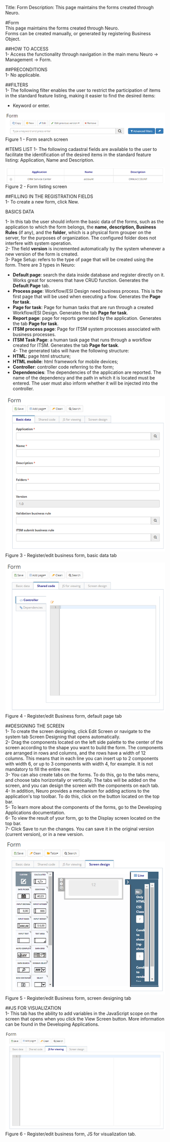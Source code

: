 Title: Form
Description: This page maintains the forms created through Neuro.  

#Form  
This page maintains the forms created through Neuro.   
Forms can be created manually, or generated by registering Business Object.  

##HOW TO ACCESS  
1- Access the functionality through navigation in the main menu Neuro → Management → Form.  

##PRECONDITIONS  
1- No applicable.  

##FILTERS  
1- The following filter enables the user to restrict the participation of items in the standard feature listing, making it easier to find the desired items:  
- Keyword or enter.  

![Screenshot](images/Form-Search.png)   
Figure 1 - Form search screen  

#ITEMS LIST
1- The following cadastral fields are available to the user to facilitate the identification of the desired items in the standard feature listing: Application, Name and Description.  

![Screenshot](images/Form-Listing.png)  
Figure 2 - Form listing screen

##FILLING IN THE REGISTRATION FIELDS  
1- To create a new form, click New.  

BASICS DATA

1- In this tab the user should inform the basic data of the forms, such as the application to which the form belongs, the **name, description, Business Rules** (if any), and the **folder**, which is a physical form grouper on the server, for the purposes of organization. The configured folder does not interfere with system operation.  
2- The field **version** is incremented automatically by the system whenever a new version of the form is created.  
3- Page Setup: refers to the type of page that will be created using the form. There are 3 types in Neuro:  
- **Default page**: search the data inside database and register directly on it. Works great for screens that have CRUD function. Generates the **Default Page** tab.  
- **Process page**: Workflow/ESI Design need business process. This is the first page that will be used when executing a flow. Generates the **Page for task**.  
- **Page for task**: Page for human tasks that are run through a created Workflow/ESI Design. Generates the tab **Page for task**.  
- **Report page**: page for reports generated by the application. Generates the tab **Page for task**.  
- **ITSM process page**: Page for ITSM system processes associated with business processes.  
- **ITSM Task Page**: a human task page that runs through a workflow created for ITSM. Generates the tab **Page for task**.  
4- The generated tabs will have the following structure:  
- **HTML**: page html structure;  
- **HTML mobile**: html framework for mobile devices;  
- **Controller**: controller code referring to the form;  
- **Dependencies**: The dependencies of the application are reported. The name of the dependency and the path in which it is located must be entered. The user must also inform whether it will be injected into the controller.    

![Screenshot](images/Form-business.png)    
Figure 3 - Register/edit business form, basic data tab  

![Screenshot](images/Form-business2.png) 
Figure 4 - Register/edit Business form, default page tab  

##DESIGNING THE SCREEN  
1- To create the screen designing, click Edit Screen or navigate to the system tab Screen Designing that opens automatically.  
2- Drag the components located on the left side palette to the center of the screen according to the shape you want to build the form. The components are arranged in rows and columns, and the rows have a width of 12 columns. This means that in each line you can insert up to 2 components with width 6, or up to 3 components with width 4, for example. It is not mandatory to fill the entire row.  
3- You can also create tabs on the forms. To do this, go to the tabs menu, and choose tabs horizontally or vertically. The tabs will be added on the screen, and you can design the screen with the components on each tab.  
4- In addition, Neuro provides a mechanism for adding actions to the application's top toolbar. To do this, click on the button  located on the top bar.  
5- To learn more about the components of the forms, go to the Developing Applications documentation.  
6- To view the result of your form, go to the Display screen located on the top bar.  
7- Click Save to run the changes. You can save it in the original version (current version), or in a new version.  

![Screenshot](images/Form-screen-design.png)   
Figure 5 - Register/edit Business form, screen designing tab  

##JS FOR VISUALIZATION  
1- This tab has the ability to add variables in the JavaScript scope on the screen that opens when you click the View Screen button. More information can be found in the Developing Applications.  

![Screenshot](images/Form-JS.png)  
Figure 6 - Register/edit business form, JS for visualization tab.  


